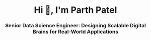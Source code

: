 <h1 align="center">Hi 👋, I'm Parth Patel</h1>
<h3 align="center"> Senior Data Science Engineer: Designing Scalable Digital Brains for Real-World Applications </h3>
<p align="left"> <a href="https://twitter.com/" target="blank"><img src="https://img.shields.io/twitter/follow/?logo=twitter&style=for-the-badge" alt="" /></a> </p>
